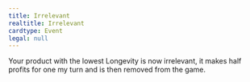 ```yaml
---
title: Irrelevant
realtitle: Irrelevant
cardtype: Event
legal: null
---
```


Your product with the lowest Longevity is now irrelevant, it makes half profits for one my turn and is then removed from the game.

